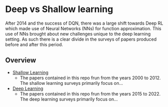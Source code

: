 # Deep vs Shallow learning

After 2014 and the success of DQN, there was a large shift towards Deep RL which made use of Neural Networks (NNs) for function approximation. This use of NNs brought about new challenges unique to the deep learning setting. As such there is a clear divide in the surveys of papers produced before and after this period.

## Overview

* [Shallow Learning](/Survey%20Papers/Shallow%20learning/README.md)
  * The papers contained in this repo frun from the years 2000 to 2012. The shallow learning surveys primarily focus on...
* [Deep Learning](/Survey%20Papers/Deep%20learning/README.md)
  * The papers contained in this repo frun from the years 2015 to 2022. The deep learning surveys primarily focus on...
